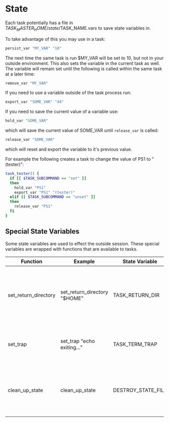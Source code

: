# State

Each task potentially has a file in $TASK_MASTER_HOME/state/$TASK_NAME.vars to save state variables in.

To take advantage of this you may use in a task:

``` bash
persist_var "MY_VAR" "10"
```

The next time the same task is run $MY_VAR will be set to 10, but not in your outside environment.
This also sets the variable in the current task as well.
The variable will remain set until the following is called within the same task at a later time:

``` bash
remove_var "MY_VAR"
```

If you need to use a variable outside of the task process run:

``` bash
export_var "SOME_VAR" "44"
```

If you need to save the current value of a variable use:

``` bash
hold_var "SOME_VAR"
```

which will save the current value of SOME_VAR until `release_var` is called:

``` bash
release_var "SOME_VAR"
```

which will reset and export the variable to it's previous value.

For example the following creates a task to change the value of PS1 to "(tester)":

``` bash
task_tester() {
  if [[ $TASK_SUBCOMMAND == "set" ]]
  then
    hold_var "PS1"
    export_var "PS1" "(tester)"
  elif [[ $TASK_SUBCOMMAND == "unset" ]]
  then
    release_var "PS1"
  fi
}
```

## Special State Variables

Some state variables are used to effect the outside session.
These special variables are wrapped with functions that are available to tasks.

| Function             | Example                      |  State Variable     |Action |
|----------------------|------------------------------|---------------------|-------|
| set_return_directory | set_return_directory "$HOME" |  TASK_RETURN_DIR    | Change the current working directory for the outside bash session |
| set_trap             | set_trap "echo exiting..."   |  TASK_TERM_TRAP     | Sets an exit trap for the outside bash session |
| clean_up_state       | clean_up_state               |  DESTROY_STATE_FILE | Remove the current state file after finishing task execution | 
